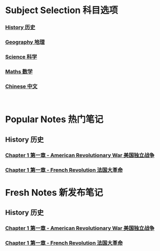 # Subject Selection 科目选项
### [History 历史](https://jcjovi.github.io/subjects/historyindex)
### [Geography 地理](https://jcjovi.github.io/subjects/geographyindex)
### [Science 科学](https://jcjovi.github.io/subjects/scienceindex)
### [Maths 数学](https://jcjovi.github.io/subjects/mathsindex)
### [Chinese 中文](https://jcjovi.github.io/subjects/chineseindex)

<br>

# Popular Notes 热门笔记
## History 历史
### [Chapter 1 第一章 - American Revolutionary War 美国独立战争](https://jcjovi.github.io/subjects/history/chp1/americanrevolutionarywar)
### [Chapter 1 第一章 - French Revolution 法国大革命](https://jcjovi.github.io/subjects/history/chp1/frenchrevolution)

# Fresh Notes 新发布笔记
## History 历史
### [Chapter 1 第一章 - American Revolutionary War 美国独立战争](https://jcjovi.github.io/subjects/history/chp1/americanrevolutionarywar)
### [Chapter 1 第一章 - French Revolution 法国大革命](https://jcjovi.github.io/subjects/history/chp1/frenchrevolution)


